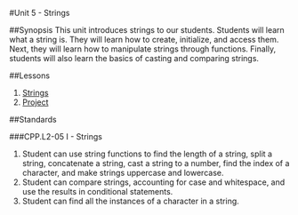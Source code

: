 #Unit 5 - Strings

##Synopsis
This unit introduces strings to our students. Students will learn what a string is. They will learn how to create, initialize, and access them. Next, they will learn how to manipulate strings through functions. Finally, students will also learn the basics of casting and comparing strings. 

##Lessons

1. [Strings](lessons/1-string)
3. [Project](lessons/2-project)

##Standards

###CPP.L2-05 I - Strings
1. Student can	use	string functions to	find the length	of a string, split a string, concatenate a	string,	cast	a	string	to	a	number, find	the	index	of	a	character,	and	make	strings	uppercase	and	lowercase.
2. Student	can	compare	strings,	accounting	for	case	and	whitespace,	and	use	the	results	in	conditional	statements.
3. Student	can	find	all	the	instances	of	a	character	in	a	string.
